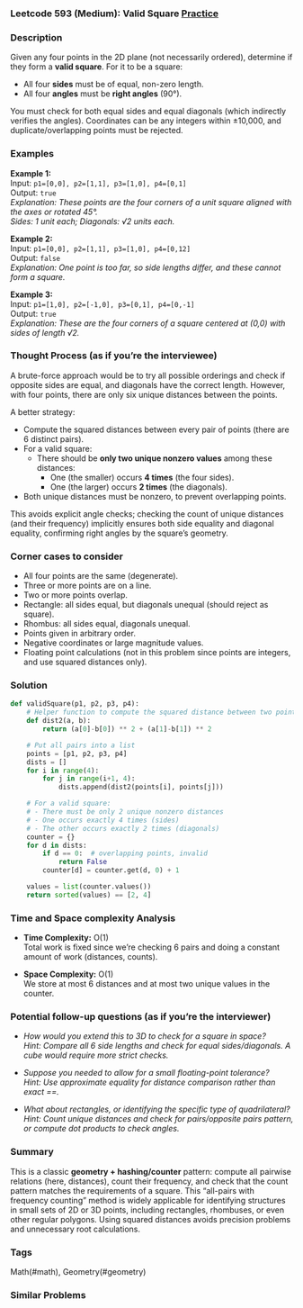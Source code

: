 ### Leetcode 593 (Medium): Valid Square [Practice](https://leetcode.com/problems/valid-square)

### Description  
Given any four points in the 2D plane (not necessarily ordered), determine if they form a **valid square**. For it to be a square:
- All four **sides** must be of equal, non-zero length.
- All four **angles** must be **right angles** (90°).

You must check for both equal sides and equal diagonals (which indirectly verifies the angles). Coordinates can be any integers within ±10,000, and duplicate/overlapping points must be rejected.

### Examples  

**Example 1:**  
Input: `p1=[0,0], p2=[1,1], p3=[1,0], p4=[0,1]`  
Output: `true`  
*Explanation: These points are the four corners of a unit square aligned with the axes or rotated 45°.  
Sides: 1 unit each; Diagonals: √2 units each.*

**Example 2:**  
Input: `p1=[0,0], p2=[1,1], p3=[1,0], p4=[0,12]`  
Output: `false`  
*Explanation: One point is too far, so side lengths differ, and these cannot form a square.*

**Example 3:**  
Input: `p1=[1,0], p2=[-1,0], p3=[0,1], p4=[0,-1]`  
Output: `true`  
*Explanation: These are the four corners of a square centered at (0,0) with sides of length √2.*

### Thought Process (as if you’re the interviewee)  
A brute-force approach would be to try all possible orderings and check if opposite sides are equal, and diagonals have the correct length. However, with four points, there are only six unique distances between the points.

A better strategy:
- Compute the squared distances between every pair of points (there are 6 distinct pairs).
- For a valid square:
  - There should be **only two unique nonzero values** among these distances:
    - One (the smaller) occurs **4 times** (the four sides).
    - One (the larger) occurs **2 times** (the diagonals).
- Both unique distances must be nonzero, to prevent overlapping points.

This avoids explicit angle checks; checking the count of unique distances (and their frequency) implicitly ensures both side equality and diagonal equality, confirming right angles by the square’s geometry.

### Corner cases to consider  
- All four points are the same (degenerate).
- Three or more points are on a line.
- Two or more points overlap.
- Rectangle: all sides equal, but diagonals unequal (should reject as square).
- Rhombus: all sides equal, diagonals unequal.
- Points given in arbitrary order.
- Negative coordinates or large magnitude values.
- Floating point calculations (not in this problem since points are integers, and use squared distances only).

### Solution

```python
def validSquare(p1, p2, p3, p4):
    # Helper function to compute the squared distance between two points
    def dist2(a, b):
        return (a[0]-b[0]) ** 2 + (a[1]-b[1]) ** 2

    # Put all pairs into a list
    points = [p1, p2, p3, p4]
    dists = []
    for i in range(4):
        for j in range(i+1, 4):
            dists.append(dist2(points[i], points[j]))

    # For a valid square:
    # - There must be only 2 unique nonzero distances
    # - One occurs exactly 4 times (sides)
    # - The other occurs exactly 2 times (diagonals)
    counter = {}
    for d in dists:
        if d == 0:  # overlapping points, invalid
            return False
        counter[d] = counter.get(d, 0) + 1

    values = list(counter.values())
    return sorted(values) == [2, 4]
```

### Time and Space complexity Analysis  

- **Time Complexity:** O(1)  
  Total work is fixed since we’re checking 6 pairs and doing a constant amount of work (distances, counts).

- **Space Complexity:** O(1)  
  We store at most 6 distances and at most two unique values in the counter.

### Potential follow-up questions (as if you’re the interviewer)  

- *How would you extend this to 3D to check for a square in space?*  
  *Hint: Compare all 6 side lengths and check for equal sides/diagonals. A cube would require more strict checks.*

- *Suppose you needed to allow for a small floating-point tolerance?*  
  *Hint: Use approximate equality for distance comparison rather than exact ==.*

- *What about rectangles, or identifying the specific type of quadrilateral?*  
  *Hint: Count unique distances and check for pairs/opposite pairs pattern, or compute dot products to check angles.*

### Summary
This is a classic **geometry + hashing/counter** pattern: compute all pairwise relations (here, distances), count their frequency, and check that the count pattern matches the requirements of a square. This “all-pairs with frequency counting” method is widely applicable for identifying structures in small sets of 2D or 3D points, including rectangles, rhombuses, or even other regular polygons. Using squared distances avoids precision problems and unnecessary root calculations.

### Tags
Math(#math), Geometry(#geometry)

### Similar Problems
